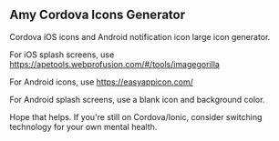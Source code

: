 ## Amy Cordova Icons Generator

Cordova iOS icons and Android notification icon large icon generator.

For iOS splash screens, use https://apetools.webprofusion.com/#/tools/imagegorilla

For Android icons, use https://easyappicon.com/

For Android splash screens, use a blank icon and background color.

Hope that helps. If you're still on Cordova/Ionic, consider switching technology for your own mental health.